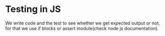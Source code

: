 # Testing in JS

We write code and the test to see whether we get expected output or not, for that we use if blocks or assert module(check node js documentation).
